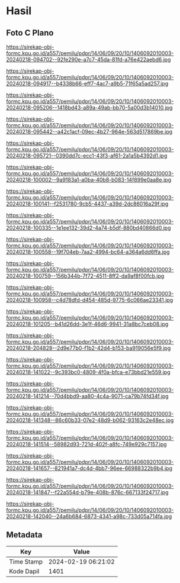 # Hasil

## Foto C Plano

https://sirekap-obj-formc.kpu.go.id/a557/pemilu/pdpr/14/06/09/20/10/1406092010003-20240218-094702--92fe290e-a7c7-45da-81fd-a76e422aebd6.jpg

https://sirekap-obj-formc.kpu.go.id/a557/pemilu/pdpr/14/06/09/20/10/1406092010003-20240218-094917--b4338b66-eff7-4ac7-a9b5-71f65a5ad257.jpg

https://sirekap-obj-formc.kpu.go.id/a557/pemilu/pdpr/14/06/09/20/10/1406092010003-20240218-095206--1418bd43-a89a-49ab-bb70-5a00d3b14010.jpg

https://sirekap-obj-formc.kpu.go.id/a557/pemilu/pdpr/14/06/09/20/10/1406092010003-20240218-095442--a42c1acf-09ec-4b27-964e-563d517869be.jpg

https://sirekap-obj-formc.kpu.go.id/a557/pemilu/pdpr/14/06/09/20/10/1406092010003-20240218-095721--0390dd7c-ecc1-43f3-af61-2a1a5b4392d1.jpg

https://sirekap-obj-formc.kpu.go.id/a557/pemilu/pdpr/14/06/09/20/10/1406092010003-20240218-100002--9a9183a1-a0ba-40b8-b083-14f899e0aa8e.jpg

https://sirekap-obj-formc.kpu.go.id/a557/pemilu/pdpr/14/06/09/20/10/1406092010003-20240218-100141--f2531780-9cb5-4437-a39d-2dc86016a29f.jpg

https://sirekap-obj-formc.kpu.go.id/a557/pemilu/pdpr/14/06/09/20/10/1406092010003-20240218-100335--1e1ee132-39d2-4a74-b5df-880bd40866d0.jpg

https://sirekap-obj-formc.kpu.go.id/a557/pemilu/pdpr/14/06/09/20/10/1406092010003-20240218-100558--19f704eb-7aa2-4994-bc64-a364a6dd6ffa.jpg

https://sirekap-obj-formc.kpu.go.id/a557/pemilu/pdpr/14/06/09/20/10/1406092010003-20240218-100759--156b344b-7f72-4511-8ff2-da9af8f00fcb.jpg

https://sirekap-obj-formc.kpu.go.id/a557/pemilu/pdpr/14/06/09/20/10/1406092010003-20240218-100958--c4d78dfd-d454-485d-9775-6c066ae23341.jpg

https://sirekap-obj-formc.kpu.go.id/a557/pemilu/pdpr/14/06/09/20/10/1406092010003-20240218-101205--b41d26dd-3e1f-46d6-9941-31a8bc7ceb08.jpg

https://sirekap-obj-formc.kpu.go.id/a557/pemilu/pdpr/14/06/09/20/10/1406092010003-20240218-204828--2d9e77b0-f1b2-42d4-b153-ba919056e5f9.jpg

https://sirekap-obj-formc.kpu.go.id/a557/pemilu/pdpr/14/06/09/20/10/1406092010003-20240218-141022--9c393bc0-4809-4f0a-bfca-e73bbd21e559.jpg

https://sirekap-obj-formc.kpu.go.id/a557/pemilu/pdpr/14/06/09/20/10/1406092010003-20240218-141214--70d4bbd9-aa80-4c4a-9071-ca79b74fd34f.jpg

https://sirekap-obj-formc.kpu.go.id/a557/pemilu/pdpr/14/06/09/20/10/1406092010003-20240218-141348--86c60b33-07e2-48d9-b062-93163c2e48ec.jpg

https://sirekap-obj-formc.kpu.go.id/a557/pemilu/pdpr/14/06/09/20/10/1406092010003-20240218-141514--58982d93-721d-402f-a8fc-749e929c7157.jpg

https://sirekap-obj-formc.kpu.go.id/a557/pemilu/pdpr/14/06/09/20/10/1406092010003-20240218-141657--821941a7-dc4d-4bb7-96ee-66988322b9b4.jpg

https://sirekap-obj-formc.kpu.go.id/a557/pemilu/pdpr/14/06/09/20/10/1406092010003-20240218-141847--f22a554d-b79e-408b-876c-667133f24717.jpg

https://sirekap-obj-formc.kpu.go.id/a557/pemilu/pdpr/14/06/09/20/10/1406092010003-20240218-142040--24a6b684-6873-4341-a98c-733d05a714fa.jpg


## Metadata

| Key        | Value               |
| ---------- | ------------------- |
| Time Stamp | 2024-02-19 06:21:02 |
| Kode Dapil | 1401                |



